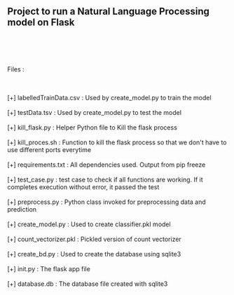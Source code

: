 <h2> Project to run a Natural Language Processing model on Flask </h2>
<br><br><br><br>
Files : 

<br><br>
[+] labelledTrainData.csv : Used by create_model.py to train the model
<br><br>
[+] testData.tsv          : Used by create_model.py to test the model
<br><br>
[+] kill_flask.py         : Helper Python file to Kill the flask process
<br><br>[+] kill_proces.sh        : Function to kill the flask process so that we don't have to use different ports everytime
<br><br>[+] requirements.txt      : All dependencies used. Output from pip freeze
<br><br>[+] test_case.py          : test case to check if all functions are working. If it completes execution without error, it passed the test
<br><br>[+] preprocess.py         : Python class invoked for preprocessing data and prediction
<br><br>[+] create_model.py       : Used to create classifier.pkl model
<br><br>[+] count_vectorizer.pkl  : Pickled version of count vectorizer
<br><br>[+] create_bd.py          : Used to create the database using sqlite3
<br><br>[+] init.py               : The flask app file
<br><br>[+] database.db           : The database file created with sqlite3  
